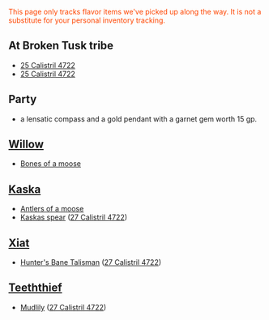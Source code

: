 <font style="color:orangered">This page only tracks flavor items we've picked up along the way. It is not a substitute for your personal inventory tracking.</font>

## At Broken Tusk tribe
- [25 Calistril 4722](questforthefrozenflame/docs/Playing-Notes/Session-1.md#25%20Calistril%204722)
- [25 Calistril 4722](questforthefrozenflame/docs/Playing-Notes/Session-1.md#25%20Calistril%204722)

## Party
-  a lensatic compass and a gold pendant with a garnet gem worth 15 gp.

## [Willow](questforthefrozenflame/docs/Backstory/NPCs/People/Broken-Tusk/Party-Members/Willow.md)
- [Bones of a moose](questforthefrozenflame/docs/Playing-Notes/Session-1.md#25%20Calistril%204722)

## [Kaska](questforthefrozenflame/docs/Backstory/NPCs/People/Broken-Tusk/Party-Members/Kaska.md)
- [Antlers of a moose](questforthefrozenflame/docs/Playing-Notes/Session-1.md#25%20Calistril%204722)
-  [Kaskas spear](questforthefrozenflame/docs/Backstory/Items/Kaskas-spear.md) ([27 Calistril 4722](questforthefrozenflame/docs/Playing-Notes/Session-2.md#27%20Calistril%204722))

## [Xiat](questforthefrozenflame/docs/Backstory/NPCs/People/Broken-Tusk/Party-Members/Xiat.md)
* [Hunter's Bane Talisman](questforthefrozenflame/docs/Backstory/Items/Hunters-Bane-Talisman.md) ([27 Calistril 4722](questforthefrozenflame/docs/Playing-Notes/Session-2.md#27%20Calistril%204722))

## [Teeththief](questforthefrozenflame/docs/Backstory/NPCs/People/Broken-Tusk/Party-Members/Teeththief.md)
* [Mudlily](questforthefrozenflame/docs/Backstory/Items/Mudlily.md)  ([27 Calistril 4722](questforthefrozenflame/docs/Playing-Notes/Session-2.md#27%20Calistril%204722))